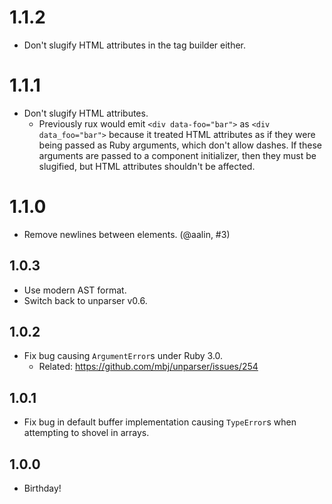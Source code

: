 # 1.1.2
* Don't slugify HTML attributes in the tag builder either.

# 1.1.1
* Don't slugify HTML attributes.
  - Previously rux would emit `<div data-foo="bar">` as `<div data_foo="bar">` because it treated HTML attributes as if they were being passed as Ruby arguments, which don't allow dashes. If these arguments are passed to a component initializer, then they must be slugified, but HTML attributes shouldn't be affected.

# 1.1.0
* Remove newlines between elements. (@aalin, #3)

## 1.0.3
* Use modern AST format.
* Switch back to unparser v0.6.

## 1.0.2
* Fix bug causing `ArgumentError`s under Ruby 3.0.
  - Related: https://github.com/mbj/unparser/issues/254

## 1.0.1
* Fix bug in default buffer implementation causing `TypeError`s when attempting to shovel in arrays.

## 1.0.0
* Birthday!
